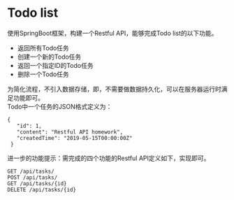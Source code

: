 # Todo list
使用SpringBoot框架，构建一个Restful API，能够完成Todo list的以下功能。  
- 返回所有Todo任务  
- 创建一个新的Todo任务  
- 返回一个指定ID的Todo任务  
- 删除一个Todo任务 
 
为简化流程，不引入数据存储，即，不需要做数据持久化，可以在服务器运行时满足功能即可。  
Todo中一个任务的JSON格式定义为：
 ``` 
 {
    "id": 1,
    "content": "Restful API homework",
    "createdTime": "2019-05-15T00:00:00Z"
  }
  ```
进一步的功能提示：需完成的四个功能的Restful API定义如下，实现即可。  
```
GET /api/tasks/
POST /api/tasks/
GET /api/tasks/{id}
DELETE /api/tasks/{id}
```
